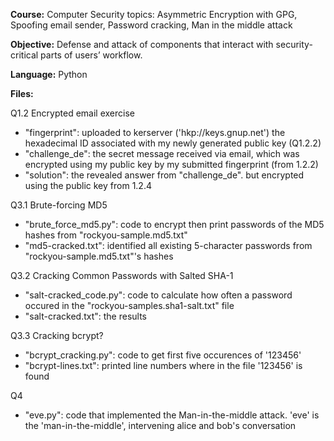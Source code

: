 
**Course:** Computer Security
topics: Asymmetric Encryption with GPG, Spoofing email sender, Password cracking, Man in the middle attack

**Objective:** 
Defense and attack of components that interact with security-critical parts of users’ workflow.

**Language:**
Python

**Files:**

Q1.2 Encrypted email exercise
- "fingerprint": uploaded to kerserver ('hkp://keys.gnup.net') the hexadecimal ID associated with my newly generated public key (Q1.2.2)
- "challenge_de": the secret message received via email, which was encrypted using my public key by my submitted fingerprint (from 1.2.2) 
- "solution": the revealed answer from "challenge_de". but encrypted using the public key from 1.2.4

Q3.1 Brute-forcing MD5
- "brute_force_md5.py": code to encrypt then print passwords of the MD5 hashes from "rockyou-sample.md5.txt"
- "md5-cracked.txt": identified all existing 5-character passwords from "rockyou-sample.md5.txt"'s hashes

Q3.2 Cracking Common Passwords with Salted SHA-1
- "salt-cracked_code.py": code to calculate how often a password occured in the "rockyou-samples.sha1-salt.txt" file
- "salt-cracked.txt": the results

Q3.3 Cracking bcrypt?
- "bcrypt_cracking.py": code to get first five occurences of '123456'
- "bcrypt-lines.txt": printed line numbers where in the file '123456' is found 

Q4
- "eve.py": code that implemented the Man-in-the-middle attack. 'eve' is the 'man-in-the-middle', intervening alice and bob's conversation
